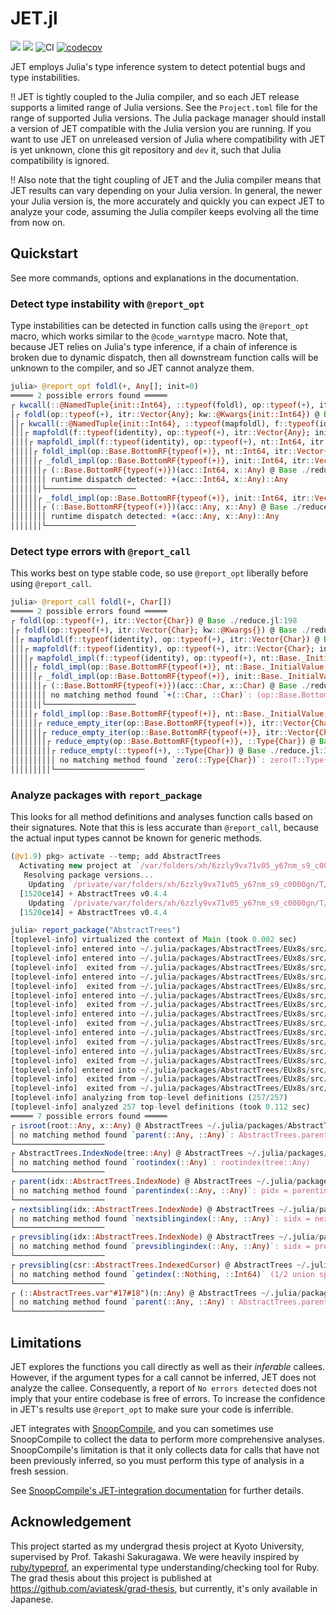 # JET.jl

[![](https://img.shields.io/badge/docs-stable-blue.svg)](https://aviatesk.github.io/JET.jl/stable/)
[![](https://img.shields.io/badge/docs-dev-blue.svg)](https://aviatesk.github.io/JET.jl/dev/)
![CI](https://github.com/aviatesk/JET.jl/workflows/CI/badge.svg)
[![codecov](https://codecov.io/gh/aviatesk/JET.jl/branch/master/graph/badge.svg)](https://codecov.io/gh/aviatesk/JET.jl)

JET employs Julia's type inference system to detect potential bugs and type instabilities.

:bangbang:
    JET is tightly coupled to the Julia compiler, and so each JET release supports a limited range of Julia versions. See the `Project.toml` file for the range of supported Julia versions. The Julia package manager should install a version of JET compatible with the Julia version you are running.
    If you want to use JET on unreleased version of Julia where compatibility with JET is yet unknown, clone this git repository and `dev` it, such that Julia compatibility is ignored.

:bangbang:
    Also note that the tight coupling of JET and the Julia compiler means that JET results can vary depending on your Julia version.
    In general, the newer your Julia version is, the more accurately and quickly you can expect JET to analyze your code,
    assuming the Julia compiler keeps evolving all the time from now on.

## Quickstart
See more commands, options and explanations in the documentation.

### Detect type instability with `@report_opt`
Type instabilities can be detected in function calls using the `@report_opt` macro, which works similar to the `@code_warntype` macro.
Note that, because JET relies on Julia's type inference, if a chain of inference is broken due to dynamic dispatch, then all downstream function calls will be unknown to the compiler, and so JET cannot analyze them.

```julia
julia> @report_opt foldl(+, Any[]; init=0)
═════ 2 possible errors found ═════
┌ kwcall(::@NamedTuple{init::Int64}, ::typeof(foldl), op::typeof(+), itr::Vector{Any}) @ Base ./reduce.jl:198
│┌ foldl(op::typeof(+), itr::Vector{Any}; kw::@Kwargs{init::Int64}) @ Base ./reduce.jl:198
││┌ kwcall(::@NamedTuple{init::Int64}, ::typeof(mapfoldl), f::typeof(identity), op::typeof(+), itr::Vector{Any}) @ Base ./reduce.jl:175
│││┌ mapfoldl(f::typeof(identity), op::typeof(+), itr::Vector{Any}; init::Int64) @ Base ./reduce.jl:175
││││┌ mapfoldl_impl(f::typeof(identity), op::typeof(+), nt::Int64, itr::Vector{Any}) @ Base ./reduce.jl:44
│││││┌ foldl_impl(op::Base.BottomRF{typeof(+)}, nt::Int64, itr::Vector{Any}) @ Base ./reduce.jl:48
││││││┌ _foldl_impl(op::Base.BottomRF{typeof(+)}, init::Int64, itr::Vector{Any}) @ Base ./reduce.jl:58
│││││││┌ (::Base.BottomRF{typeof(+)})(acc::Int64, x::Any) @ Base ./reduce.jl:86
││││││││ runtime dispatch detected: +(acc::Int64, x::Any)::Any
│││││││└────────────────────
││││││┌ _foldl_impl(op::Base.BottomRF{typeof(+)}, init::Int64, itr::Vector{Any}) @ Base ./reduce.jl:62
│││││││┌ (::Base.BottomRF{typeof(+)})(acc::Any, x::Any) @ Base ./reduce.jl:86
││││││││ runtime dispatch detected: +(acc::Any, x::Any)::Any
│││││││└────────────────────
```

### Detect type errors with `@report_call`
This works best on type stable code, so use `@report_opt` liberally before using `@report_call`.
```julia
julia> @report_call foldl(+, Char[])
═════ 2 possible errors found ═════
┌ foldl(op::typeof(+), itr::Vector{Char}) @ Base ./reduce.jl:198
│┌ foldl(op::typeof(+), itr::Vector{Char}; kw::@Kwargs{}) @ Base ./reduce.jl:198
││┌ mapfoldl(f::typeof(identity), op::typeof(+), itr::Vector{Char}) @ Base ./reduce.jl:175
│││┌ mapfoldl(f::typeof(identity), op::typeof(+), itr::Vector{Char}; init::Base._InitialValue) @ Base ./reduce.jl:175
││││┌ mapfoldl_impl(f::typeof(identity), op::typeof(+), nt::Base._InitialValue, itr::Vector{Char}) @ Base ./reduce.jl:44
│││││┌ foldl_impl(op::Base.BottomRF{typeof(+)}, nt::Base._InitialValue, itr::Vector{Char}) @ Base ./reduce.jl:48
││││││┌ _foldl_impl(op::Base.BottomRF{typeof(+)}, init::Base._InitialValue, itr::Vector{Char}) @ Base ./reduce.jl:62
│││││││┌ (::Base.BottomRF{typeof(+)})(acc::Char, x::Char) @ Base ./reduce.jl:86
││││││││ no matching method found `+(::Char, ::Char)`: (op::Base.BottomRF{typeof(+)}).rf::typeof(+)(acc::Char, x::Char)
│││││││└────────────────────
│││││┌ foldl_impl(op::Base.BottomRF{typeof(+)}, nt::Base._InitialValue, itr::Vector{Char}) @ Base ./reduce.jl:49
││││││┌ reduce_empty_iter(op::Base.BottomRF{typeof(+)}, itr::Vector{Char}) @ Base ./reduce.jl:383
│││││││┌ reduce_empty_iter(op::Base.BottomRF{typeof(+)}, itr::Vector{Char}, ::Base.HasEltype) @ Base ./reduce.jl:384
││││││││┌ reduce_empty(op::Base.BottomRF{typeof(+)}, ::Type{Char}) @ Base ./reduce.jl:360
│││││││││┌ reduce_empty(::typeof(+), ::Type{Char}) @ Base ./reduce.jl:343
││││││││││ no matching method found `zero(::Type{Char})`: zero(T::Type{Char})
│││││││││└────────────────────
```

### Analyze packages with `report_package`
This looks for all method definitions and analyses function calls based on their signatures. Note that this is less accurate than `@report_call`, because the actual input types cannot be known for generic methods.

```julia
(@v1.9) pkg> activate --temp; add AbstractTrees
  Activating new project at `/var/folders/xh/6zzly9vx71v05_y67nm_s9_c0000gn/T/jl_FpCMsK`
   Resolving package versions...
    Updating `/private/var/folders/xh/6zzly9vx71v05_y67nm_s9_c0000gn/T/jl_FpCMsK/Project.toml`
  [1520ce14] + AbstractTrees v0.4.4
    Updating `/private/var/folders/xh/6zzly9vx71v05_y67nm_s9_c0000gn/T/jl_FpCMsK/Manifest.toml`
  [1520ce14] + AbstractTrees v0.4.4

julia> report_package("AbstractTrees")
[toplevel-info] virtualized the context of Main (took 0.002 sec)
[toplevel-info] entered into ~/.julia/packages/AbstractTrees/EUx8s/src/AbstractTrees.jl
[toplevel-info] entered into ~/.julia/packages/AbstractTrees/EUx8s/src/traits.jl
[toplevel-info]  exited from ~/.julia/packages/AbstractTrees/EUx8s/src/traits.jl (took 0.021 sec)
[toplevel-info] entered into ~/.julia/packages/AbstractTrees/EUx8s/src/base.jl
[toplevel-info]  exited from ~/.julia/packages/AbstractTrees/EUx8s/src/base.jl (took 0.024 sec)
[toplevel-info] entered into ~/.julia/packages/AbstractTrees/EUx8s/src/indexing.jl
[toplevel-info]  exited from ~/.julia/packages/AbstractTrees/EUx8s/src/indexing.jl (took 0.011 sec)
[toplevel-info] entered into ~/.julia/packages/AbstractTrees/EUx8s/src/cursors.jl
[toplevel-info]  exited from ~/.julia/packages/AbstractTrees/EUx8s/src/cursors.jl (took 0.048 sec)
[toplevel-info] entered into ~/.julia/packages/AbstractTrees/EUx8s/src/iteration.jl
[toplevel-info]  exited from ~/.julia/packages/AbstractTrees/EUx8s/src/iteration.jl (took 0.044 sec)
[toplevel-info] entered into ~/.julia/packages/AbstractTrees/EUx8s/src/builtins.jl
[toplevel-info]  exited from ~/.julia/packages/AbstractTrees/EUx8s/src/builtins.jl (took 0.001 sec)
[toplevel-info] entered into ~/.julia/packages/AbstractTrees/EUx8s/src/printing.jl
[toplevel-info]  exited from ~/.julia/packages/AbstractTrees/EUx8s/src/printing.jl (took 0.025 sec)
[toplevel-info]  exited from ~/.julia/packages/AbstractTrees/EUx8s/src/AbstractTrees.jl (took 0.179 sec)
[toplevel-info] analyzing from top-level definitions (257/257)
[toplevel-info] analyzed 257 top-level definitions (took 0.112 sec)
═════ 7 possible errors found ═════
┌ isroot(root::Any, x::Any) @ AbstractTrees ~/.julia/packages/AbstractTrees/EUx8s/src/base.jl:102
│ no matching method found `parent(::Any, ::Any)`: AbstractTrees.parent(root::Any, x::Any)
└────────────────────
┌ AbstractTrees.IndexNode(tree::Any) @ AbstractTrees ~/.julia/packages/AbstractTrees/EUx8s/src/indexing.jl:117
│ no matching method found `rootindex(::Any)`: rootindex(tree::Any)
└────────────────────
┌ parent(idx::AbstractTrees.IndexNode) @ AbstractTrees ~/.julia/packages/AbstractTrees/EUx8s/src/indexing.jl:127
│ no matching method found `parentindex(::Any, ::Any)`: pidx = parentindex((idx::AbstractTrees.IndexNode).tree::Any, (idx::AbstractTrees.IndexNode).index::Any)
└────────────────────
┌ nextsibling(idx::AbstractTrees.IndexNode) @ AbstractTrees ~/.julia/packages/AbstractTrees/EUx8s/src/indexing.jl:132
│ no matching method found `nextsiblingindex(::Any, ::Any)`: sidx = nextsiblingindex((idx::AbstractTrees.IndexNode).tree::Any, (idx::AbstractTrees.IndexNode).index::Any)
└────────────────────
┌ prevsibling(idx::AbstractTrees.IndexNode) @ AbstractTrees ~/.julia/packages/AbstractTrees/EUx8s/src/indexing.jl:137
│ no matching method found `prevsiblingindex(::Any, ::Any)`: sidx = prevsiblingindex((idx::AbstractTrees.IndexNode).tree::Any, (idx::AbstractTrees.IndexNode).index::Any)
└────────────────────
┌ prevsibling(csr::AbstractTrees.IndexedCursor) @ AbstractTrees ~/.julia/packages/AbstractTrees/EUx8s/src/cursors.jl:234
│ no matching method found `getindex(::Nothing, ::Int64)` (1/2 union split): (AbstractTrees.parent(csr::AbstractTrees.IndexedCursor)::Union{Nothing, AbstractTrees.IndexedCursor})[idx::Int64]
└────────────────────
┌ (::AbstractTrees.var"#17#18")(n::Any) @ AbstractTrees ~/.julia/packages/AbstractTrees/EUx8s/src/iteration.jl:323
│ no matching method found `parent(::Any, ::Any)`: AbstractTrees.parent(getfield(#self#::AbstractTrees.var"#17#18", :tree)::Any, n::Any)
└────────────────────
```

## Limitations
JET explores the functions you call directly as well as their *inferable* callees. However, if the argument types for a call cannot be inferred, JET does not analyze the callee. Consequently, a report of `No errors detected` does not imply that your entire codebase is free of errors. To increase the confidence in JET's results use `@report_opt` to make sure your code is inferrible.

JET integrates with [SnoopCompile](https://github.com/timholy/SnoopCompile.jl), and you can sometimes use SnoopCompile to collect the data to perform more comprehensive analyses. SnoopCompile's limitation is that it only collects data for calls that have not been previously inferred, so you must perform this type of analysis in a fresh session.

See [SnoopCompile's JET-integration documentation](https://timholy.github.io/SnoopCompile.jl/stable/jet/) for further details.

## Acknowledgement

This project started as my undergrad thesis project at Kyoto University, supervised by Prof. Takashi Sakuragawa.
We were heavily inspired by [ruby/typeprof](https://github.com/ruby/typeprof), an experimental type understanding/checking tool for Ruby.
The grad thesis about this project is published at <https://github.com/aviatesk/grad-thesis>, but currently, it's only available in Japanese.
